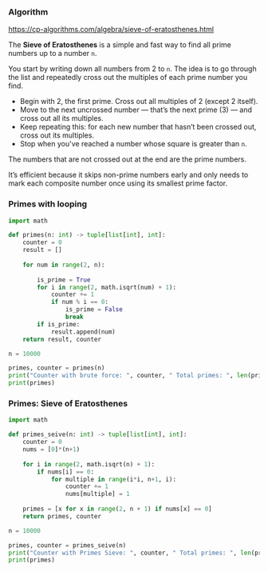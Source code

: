 
### Algorithm

https://cp-algorithms.com/algebra/sieve-of-eratosthenes.html


The **Sieve of Eratosthenes** is a simple and fast way to find all prime numbers up to a number `n`.

You start by writing down all numbers from 2 to `n`. The idea is to go through the list and repeatedly cross out the multiples of each prime number you find.

* Begin with 2, the first prime. Cross out all multiples of 2 (except 2 itself).
* Move to the next uncrossed number — that’s the next prime (3) — and cross out all its multiples.
* Keep repeating this: for each new number that hasn’t been crossed out, cross out its multiples.
* Stop when you've reached a number whose square is greater than `n`.

The numbers that are not crossed out at the end are the prime numbers.

It’s efficient because it skips non-prime numbers early and only needs to mark each composite number once using its smallest prime factor.


### Primes with looping


```python
import math

def primes(n: int) -> tuple[list[int], int]:
    counter = 0    
    result = []
    
    for num in range(2, n):
        
        is_prime = True
        for i in range(2, math.isqrt(num) + 1):
            counter += 1
            if num % i == 0:
                is_prime = False
                break
        if is_prime:
            result.append(num)
    return result, counter

n = 10000

primes, counter = primes(n)
print("Counter with brute force: ", counter, " Total primes: ", len(primes))
print(primes)
```

### Primes: Sieve of Eratosthenes

```python
import math

def primes_seive(n: int) -> tuple[list[int], int]:
    counter = 0
    nums = [0]*(n+1)    
    
    for i in range(2, math.isqrt(n) + 1):
        if nums[i] == 0:
            for multiple in range(i*i, n+1, i):
                counter += 1
                nums[multiple] = 1
                
    primes = [x for x in range(2, n + 1) if nums[x] == 0]
    return primes, counter

n = 10000

primes, counter = primes_seive(n)
print("Counter with Primes Sieve: ", counter, " Total primes: ", len(primes))
print(primes)
```